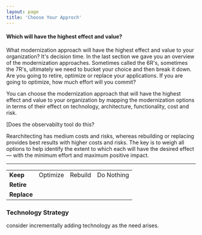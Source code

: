 ```yaml
---
layout: page
title: 'Choose Your Approch'
---
```


#### Which will have the highest effect and value? 

What modernization approach will have the highest effect and value to your organization? It's decision time.  In the last section we gave you an overview of the modernization approaches. Sometimes called the 6R's, sometimes the 7R's, ultimately we need to bucket your choice and then break it down. Are you going to retire, optimize or replace your applications. If you are going to optimize, how much effort will you commit?  

You can choose the modernization approach that will have the highest effect and value to your organization by mapping the modernization options in terms of their effect on technology, architecture, functionality, cost and risk. 

[Does the observabilty tool do this?  

Rearchitecting has medium costs and risks, whereas rebuilding or replacing provides best results with higher costs and risks. The key is to weigh all options to help identify the extent to which each will have the desired effect — with the minimum effort and maximum positive impact. 

-----
<table>
  <tr>
   <td><b>Keep</b></td>
   <td>Optimize</td>
   <td>Rebuild</td>
    <td>Do Nothing</td>
  </tr>
  <tr>
   <td><b>Retire</b></td>
   <td></td>
   <td></td>
  </tr>
  <tr>
   <td><b>Replace</b></td>
   <td></td>
   <td></td>
   <td></td>
  </tr>
</table>

### Technology Strategy

consider incrementally adding technology as the need arises.
